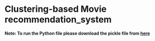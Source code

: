 # Clustering-based Movie recommendation_system

**Note: To run the Python file please download the pickle file from [here](https://drive.google.com/drive/folders/1zdq2SVW5gykZSJ_EDU_k3_q8WrnY_qre?usp=sharing)**

 
